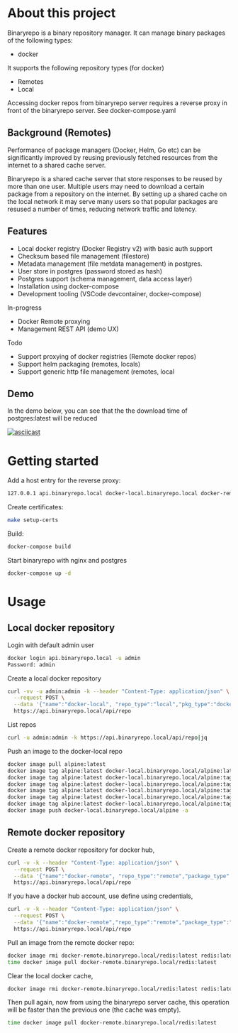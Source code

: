 # About this project

Binaryrepo is a binary repository manager. It can manage binary packages of the following types:

* docker

It supports the following repository types (for docker)

* Remotes
* Local

Accessing docker repos from binaryrepo server requires a reverse proxy in front
of the binaryrepo server. See docker-compose.yaml

## Background (Remotes)
Performance of package managers (Docker, Helm, Go etc) can be significantly improved by reusing previously fetched resources from the internet to a shared cache server.

Binaryrepo is a shared cache server that store responses to be reused by more than one user.
Multiple users may need to download a certain package from a repository on the internet.
By setting up a shared cache on the local network it may serve many users so that popular packages are
resused a number of times, reducing network traffic and latency.
## Features

* Local docker registry (Docker Registry v2) with basic auth support
* Checksum based file management (filestore)
* Metadata management (file metdata management) in postgres.
* User store in postgres (password stored as hash)
* Postgres support (schema management, data access layer) 
* Installation using docker-compose
* Development tooling (VSCode devcontainer, docker-compose)

In-progress

* Docker Remote proxying
* Management REST API (demo UX) 

Todo

* Support proxying of docker registries (Remote docker repos)
* Support helm packaging (remotes, locals)
* Support generic http file management (remotes, local

## Demo

In the demo below, you can see that the the download time of postgres:latest will be reduced

[![asciicast](https://asciinema.org/a/1bHV8eIiAFO4t2G5Azx8HrqLs.svg)](https://asciinema.org/a/1bHV8eIiAFO4t2G5Azx8HrqLs)


# Getting started

Add a host entry for the reverse proxy:
```bash
127.0.0.1 api.binaryrepo.local docker-local.binaryrepo.local docker-remote.binaryrepo.local
```

Create certificates:
```bash
make setup-certs
```

Build:
```bash
docker-compose build
```

Start binaryrepo with nginx and postgres
```bash
docker-compose up -d
```

# Usage

## Local docker repository

Login with default admin user
```bash
docker login api.binaryrepo.local -u admin
Password: admin
```

Create a local docker repository
```bash
curl -vv -u admin:admin -k --header "Content-Type: application/json" \
  --request POST \
  --data '{"name":"docker-local", "repo_type":"local","pkg_type":"docker"}'\
  https://api.binaryrepo.local/api/repo
```

List repos
```bash
curl -u admin:admin -k https://api.binaryrepo.local/api/repo|jq
```

Push an image to the docker-local repo
```bash
docker image pull alpine:latest
docker image tag alpine:latest docker-local.binaryrepo.local/alpine:latest
docker image tag alpine:latest docker-local.binaryrepo.local/alpine:tag1
docker image tag alpine:latest docker-local.binaryrepo.local/alpine:tag2
docker image tag alpine:latest docker-local.binaryrepo.local/alpine:tag3
docker image tag alpine:latest docker-local.binaryrepo.local/alpine:tag4
docker image tag alpine:latest docker-local.binaryrepo.local/alpine:tag5
docker image push docker-local.binaryrepo.local/alpine -a
```

## Remote docker repository

Create a remote docker repository for docker hub,

```bash
curl -v -k --header "Content-Type: application/json" \
  --request POST \
  --data '{"name":"docker-remote", "repo_type":"remote","package_type":"remote","remote_url":"https://registry-1.docker.io"}' \
  https://api.binaryrepo.local/api/repo
```

If you have a docker hub account, use define using credentials,

```bash
curl -v -k --header "Content-Type: application/json" \
  --request POST \
  --data '{"name":"docker-remote","repo_type":"remote","package_type":"remote","username": "hub-user", "password": "hub-password", remote_url":"https://registry-1.docker.io"}' \
  https://api.binaryrepo.local/api/repo
```

Pull an image from the remote docker repo:

```bash
docker image rmi docker-remote.binaryrepo.local/redis:latest redis:latest
time docker image pull docker-remote.binaryrepo.local/redis:latest
```

Clear the local docker cache,

```bash
docker image rmi docker-remote.binaryrepo.local/redis:latest redis:latest
```

Then pull again, now from using the binaryrepo server cache,
this operation will be faster than the previous one (the cache was empty).

```bash
time docker image pull docker-remote.binaryrepo.local/redis:latest
```
